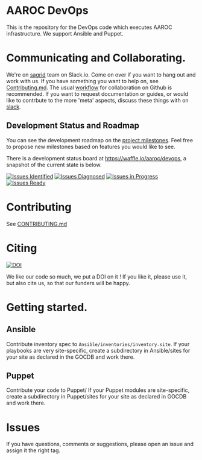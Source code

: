 # AAROC DevOps

This is the repository for the DevOps code which executes AAROC infrastructure. We support Ansible and Puppet.

# Communicating and Collaborating.

We're on [sagrid](https://sagrid.slack.com) team on Slack.io. Come on over if you want to hang out and work with us. If you have something you want to help on, see [Contributing.md](CONTRIBUTING.md). The usual [workflow](https://guides.github.com/introduction/flow/index.html) for collaboration on Github is recommended. If you want to request documentation or guides, or would like to contrbute to the more 'meta' aspects, discuss these things with on [slack](http://slack.io).

## Development Status and Roadmap

You can see the development roadmap on the [project milestones](../../milestones). Feel free to propose new milestones based on features you would like to see. 

There is a development status board at https://waffle.io/aaroc/devops, a snapshot of the current state is below.

[![Issues Identified](https://badge.waffle.io/aaroc/devops.svg?label=identified&title=Identified)](http://waffle.io/aaroc/devops)
[![Issues Diagnosed](https://badge.waffle.io/aaroc/devops.svg?label=diagnosed&title=Diagnosed)](http://waffle.io/aaroc/devops)
[![Issues in Progress](https://badge.waffle.io/aaroc/devops.svg?&label=In%20Progress&title=In%20Progress)](http://waffle.io/aaroc/devops)
[![Issues Ready](https://badge.waffle.io/aaroc/devops.svg?label=ready&title=Ready)](http://waffle.io/aaroc/devops)



# Contributing

See [CONTRIBUTING.md](CONTRIBUTING.md)

# Citing
[![DOI](https://zenodo.org/badge/1514/AAROC/DevOps.png)](http://dx.doi.org/10.5281/zenodo.11914)

We like our code so much, we put a DOI on it ! If you like it, please use it, but also cite us, so that our funders will be happy. 

# Getting started.

## Ansible
Contribute inventory spec to `Ansible/inventories/inventory.site`. If your playbooks are very site-specific, create a subdirectory in Ansible/sites for your site as declared in the GOCDB and work there.

## Puppet
Contribute your code to Puppet/ If your Puppet modules are site-specific, create a subdirectory in Puppet/sites for your site as declared in GOCDB and work there.

# Issues

If you have questions, comments or suggestions, please open an issue and assign it the right tag.
